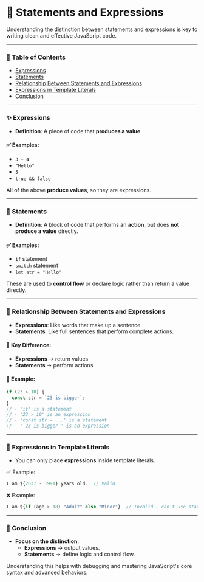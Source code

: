 # 🧠 Statements and Expressions

Understanding the distinction between statements and expressions is key to writing clean and effective JavaScript code.

---

### 🔗 Table of Contents

- [Expressions](#-expressions)
- [Statements](#-statements)
- [Relationship Between Statements and Expressions](#-relationship-between-statements-and-expressions)
- [Expressions in Template Literals](#-expressions-in-template-literals)
- [Conclusion](#-conclusion)

---

### ✨ Expressions

- **Definition**: A piece of code that **produces a value**.

#### ✅ Examples:

- `3 + 4`
- `"Hello"`
- `5`
- `true && false`

All of the above **produce values**, so they are expressions.

---

### 🧱 Statements

- **Definition**: A block of code that performs an **action**, but does **not produce a value** directly.

#### ✅ Examples:

- `if` statement
- `switch` statement
- `let str = "Hello"`

These are used to **control flow** or declare logic rather than return a value directly.

---

### 🔄 Relationship Between Statements and Expressions

- **Expressions**: Like words that make up a sentence.
- **Statements**: Like full sentences that perform complete actions.

#### 🧠 Key Difference:

- **Expressions** → return values
- **Statements** → perform actions

#### 🧪 Example:

```js
if (23 > 10) {
  const str = `23 is bigger`;
}
// - 'if' is a statement
// - '23 > 10' is an expression
// - 'const str = ...' is a statement
// - '`23 is bigger`' is an expression
```

---

### 🎯 Expressions in Template Literals

- You can only place **expressions** inside template literals.

✅ Example:

```js
I am ${2037 - 1991} years old.  // Valid
```

❌ Example:

```js
I am ${if (age > 18) "Adult" else "Minor"}  // Invalid — can't use statements
```

---

### 🧩 Conclusion

- **Focus on the distinction**:
  - **Expressions** → output values.
  - **Statements** → define logic and control flow.

Understanding this helps with debugging and mastering JavaScript's core syntax and advanced behaviors.
